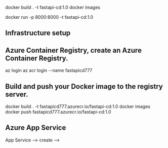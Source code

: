 docker build . -t fastapi-cd:1.0
docker images

docker run -p 8000:8000 -t fastapi-cd:1.0

## Infrastructure setup

## Azure Container Registry, create an Azure Container Registry.


az login
az acr login --name fastapicd777

## Build and push your Docker image to the registry server.
docker build . -t fastapicd777.azurecr.io/fastapi-cd:1.0
docker images
docker push fastapicd777.azurecr.io/fastapi-cd:1.0

## Azure App Service

App Service --> create --> 